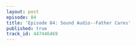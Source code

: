 ```yaml
---
layout: post
episode: 84
title: 'Episode 84: Sound Audio--Father Cares'
published: true
track_id: 447446469
---
```

<div class='list post-player' track='{{page.track_id}}'></div>

